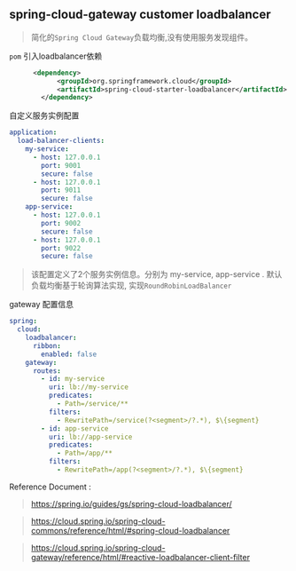 ## spring-cloud-gateway customer loadbalancer
> 简化的`Spring Cloud Gateway`负载均衡,没有使用服务发现组件。

`pom` 引入loadbalancer依赖
```xml
      <dependency>
            <groupId>org.springframework.cloud</groupId>
            <artifactId>spring-cloud-starter-loadbalancer</artifactId>
        </dependency>
```
自定义服务实例配置
```yml
application:
  load-balancer-clients:
    my-service:
      - host: 127.0.0.1
        port: 9001
        secure: false
      - host: 127.0.0.1
        port: 9011
        secure: false
    app-service:
      - host: 127.0.0.1
        port: 9002
        secure: false
      - host: 127.0.0.1
        port: 9022
        secure: false
```
> 该配置定义了2个服务实例信息。分别为 my-service, app-service .  默认负载均衡基于轮询算法实现, 实现`RoundRobinLoadBalancer`

gateway 配置信息
```yml
spring:
  cloud:
    loadbalancer:
      ribbon:
        enabled: false
    gateway:
      routes:
        - id: my-service
          uri: lb://my-service
          predicates:
            - Path=/service/**
          filters:
            - RewritePath=/service(?<segment>/?.*), $\{segment}
        - id: app-service
          uri: lb://app-service
          predicates:
            - Path=/app/**
          filters:
            - RewritePath=/app(?<segment>/?.*), $\{segment}
```


Reference Document :
> https://spring.io/guides/gs/spring-cloud-loadbalancer/

> https://cloud.spring.io/spring-cloud-commons/reference/html/#spring-cloud-loadbalancer

> https://cloud.spring.io/spring-cloud-gateway/reference/html/#reactive-loadbalancer-client-filter
